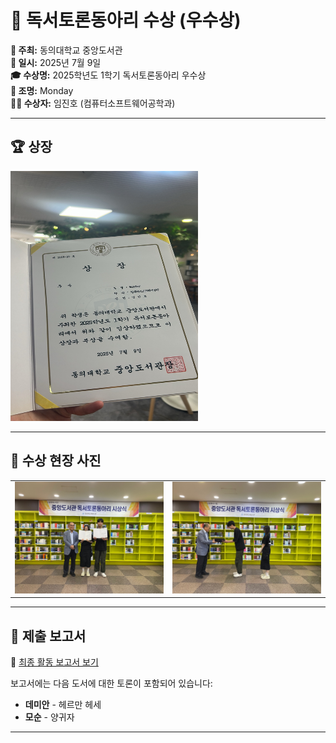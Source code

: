 # 📖 독서토론동아리 수상 (우수상)

**🏫 주최:** 동의대학교 중앙도서관  
**📅 일시:** 2025년 7월 9일  
**🎓 수상명:** 2025학년도 1학기 독서토론동아리 우수상  
**👤 조명:** Monday  
**👨‍🎓 수상자:** 임진호 (컴퓨터소프트웨어공학과)

---

## 🏆 상장

<img src="./상장.jpg" width="300" height="400"/>

---

## 📸 수상 현장 사진

<table>
  <tr>
    <td><img src="./수상.jpg" width="320"/></td>
    <td><img src="./수상1.jpg" width="320"/></td>
  </tr>
</table>

---

## 📝 제출 보고서

📄 [최종 활동 보고서 보기](./독서토론%20최종보고서(Monday).pdf)

보고서에는 다음 도서에 대한 토론이 포함되어 있습니다:
- **데미안** - 헤르만 헤세
- **모순** - 양귀자

---

